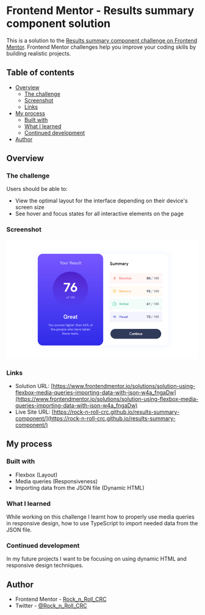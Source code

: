 # Frontend Mentor - Results summary component solution

This is a solution to the [Results summary component challenge on Frontend Mentor](https://www.frontendmentor.io/challenges/results-summary-component-CE_K6s0maV). Frontend Mentor challenges help you improve your coding skills by building realistic projects. 

## Table of contents

- [Overview](#overview)
  - [The challenge](#the-challenge)
  - [Screenshot](#screenshot)
  - [Links](#links)
- [My process](#my-process)
  - [Built with](#built-with)
  - [What I learned](#what-i-learned)
  - [Continued development](#continued-development)
- [Author](#author)

## Overview

### The challenge

Users should be able to:

- View the optimal layout for the interface depending on their device's screen size
- See hover and focus states for all interactive elements on the page

### Screenshot

![](./images/screenshot.jpg)

### Links

- Solution URL: [https://www.frontendmentor.io/solutions/solution-using-flexbox-media-queries-importing-data-with-json-w4a_fngaDw](https://www.frontendmentor.io/solutions/solution-using-flexbox-media-queries-importing-data-with-json-w4a_fngaDw)
- Live Site URL: [https://rock-n-roll-crc.github.io/results-summary-component/](https://rock-n-roll-crc.github.io/results-summary-component/)

## My process

### Built with
- Flexbox (Layout)
- Media queries (Responsiveness)
- Importing data from the JSON file (Dynamic HTML)

### What I learned

While working on this challenge I learnt how to properly use media queries in responsive design, how to use TypeScript to import needed data from the JSON file.

### Continued development

In my future projects I want to be focusing on using dynamic HTML and responsive design techniques.

## Author

- Frontend Mentor - [Rock_n_Roll_CRC](https://www.frontendmentor.io/profile/Rock-n-Roll-CRC)
- Twitter - [@Rock_n_Roll_CRC](https://twitter.com/Rock_n_Roll_CRC)